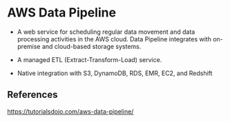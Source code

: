 # AWS Data Pipeline

- A web service for scheduling regular data movement and data processing activities in the AWS cloud. Data Pipeline integrates with on-premise and cloud-based storage systems.
- A managed ETL (Extract-Transform-Load) service.

- Native integration with S3, DynamoDB, RDS, EMR, EC2, and Redshift

## References

https://tutorialsdojo.com/aws-data-pipeline/
